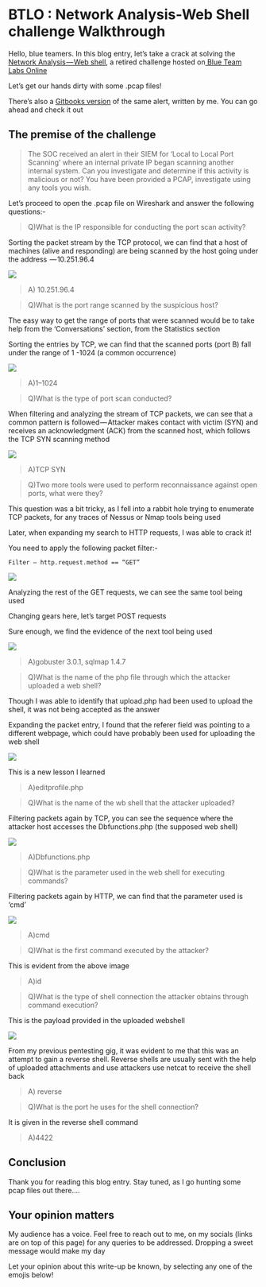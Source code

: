 # BTLO : Network Analysis-Web Shell challenge Walkthrough

Hello, blue teamers. In this blog entry, let’s take a crack at solving the [Network Analysis — Web shell](https://blueteamlabs.online/home/challenge/12), a retired challenge hosted on[ Blue Team Labs Online](https://blueteamlabs.online/home)

Let’s get our hands dirty with some .pcap files!

There’s also a [Gitbooks version](https://noelatvitb.gitbook.io/blue-team-investigations/lets-defend-blue-team-walkthroughs/soc-101-phishing-mail-detected-alert-walkthrough) of the same alert, written by me. You can go ahead and check it out

## The premise of the challenge

> The SOC received an alert in their SIEM for ‘Local to Local Port Scanning’ where an internal private IP began scanning another internal system. Can you investigate and determine if this activity is malicious or not? You have been provided a PCAP, investigate using any tools you wish.

Let’s proceed to open the .pcap file on Wireshark and answer the following questions:-

> Q)What is the IP responsible for conducting the port scan activity?

Sorting the packet stream by the TCP protocol, we can find that a host of machines (alive and responding) are being scanned by the host going under the address  — 10.251.96.4

![](https://cdn-images-1.medium.com/max/1000/1\*Vt47c7nN7tZFzPgxDCeMBQ.png)

> A) 10.251.96.4

> Q)What is the port range scanned by the suspicious host?

The easy way to get the range of ports that were scanned would be to take help from the ‘Conversations’ section, from the Statistics section

Sorting the entries by TCP, we can find that the scanned ports (port B) fall under the range of 1 -1024 (a common occurrence)

![](https://cdn-images-1.medium.com/max/1000/1\*TQClGCYoC2EnanyhRkjaxg.png)

> A)1–1024

> Q)What is the type of port scan conducted?

When filtering and analyzing the stream of TCP packets, we can see that a common pattern is followed — Attacker makes contact with victim (SYN) and receives an acknowledgment (ACK) from the scanned host, which follows the TCP SYN scanning method

![](https://cdn-images-1.medium.com/max/1000/1\*RggpNeFHLXyDOQfaFru5pw.png)

> A)TCP SYN

> Q)Two more tools were used to perform reconnaissance against open ports, what were they?

This question was a bit tricky, as I fell into a rabbit hole trying to enumerate TCP packets, for any traces of Nessus or Nmap tools being used

Later, when expanding my search to HTTP requests, I was able to crack it!

You need to apply the following packet filter:-

```
Filter — http.request.method == “GET”
```

![](https://cdn-images-1.medium.com/max/1000/1\*dgzWokgvbiviTFynaA6qTQ.png)

Analyzing the rest of the GET requests, we can see the same tool being used

Changing gears here, let’s target POST requests

Sure enough, we find the evidence of the next tool being used&#x20;

![](https://cdn-images-1.medium.com/max/1000/1\*hpTp7I\_x9gs0SZGw7P1SsQ.png)

> A)gobuster 3.0.1, sqlmap 1.4.7

> Q)What is the name of the php file through which the attacker uploaded a web shell?

Though I was able to identify that upload.php had been used to upload the shell, it was not being accepted as the answer

Expanding the packet entry, I found that the referer field was pointing to a different webpage, which could have probably been used for uploading the web shell

![](https://cdn-images-1.medium.com/max/1000/1\*07RkwkMCa80KXffwm1\_1Dg.png)

This is a new lesson I learned

> A)editprofile.php

> Q)What is the name of the wb shell that the attacker uploaded?

Filtering packets again by TCP, you can see the sequence where the attacker host accesses the Dbfunctions.php (the supposed web shell)

![](https://cdn-images-1.medium.com/max/1000/1\*ee0FBJHg0CqR\_pY-UGFK\_w.png)

> A)Dbfunctions.php

> Q)What is the parameter used in the web shell for executing commands?

Filtering packets again by HTTP, we can find that the parameter used is ‘cmd’

![](https://cdn-images-1.medium.com/max/1000/1\*C0vmrSbD6M7ynCCA1sb1-w.png)

> A)cmd

> Q)What is the first command executed by the attacker?&#x20;

This is evident from the above image

> A)id

> Q)What is the type of shell connection the attacker obtains through command execution?

This is the payload provided in the uploaded webshell&#x20;

![](https://cdn-images-1.medium.com/max/1000/1\*UJ2b0p-aMoFd6YCXM7GKBg.png)

From my previous pentesting gig, it was evident to me that this was an attempt to gain a reverse shell. Reverse shells are usually sent with the help of uploaded attachments and use attackers use netcat to receive the shell back

> A) reverse

> Q)What is the port he uses for the shell connection?

It is given in the reverse shell command&#x20;

> A)4422

## Conclusion

Thank you for reading this blog entry. Stay tuned, as I go hunting some pcap files out there….

## Your opinion matters

My audience has a voice. Feel free to reach out to me, on my socials (links are on top of this page) for any queries to be addressed. Dropping a sweet message would make my day

Let your opinion about this write-up be known, by selecting any one of the emojis below!
